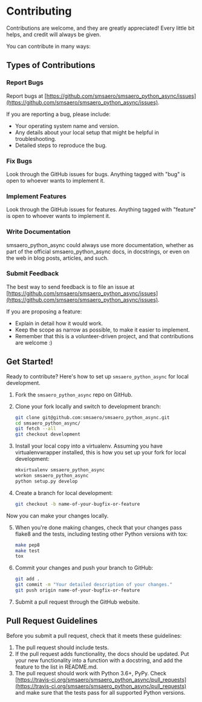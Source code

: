 # Contributing

Contributions are welcome, and they are greatly appreciated! Every little bit helps, and credit will always be given.

You can contribute in many ways:

## Types of Contributions

### Report Bugs

Report bugs at [https://github.com/smsaero/smsaero_python_async/issues](https://github.com/smsaero/smsaero_python_async/issues).

If you are reporting a bug, please include:

- Your operating system name and version.
- Any details about your local setup that might be helpful in troubleshooting.
- Detailed steps to reproduce the bug.

### Fix Bugs

Look through the GitHub issues for bugs. Anything tagged with "bug" is open to whoever wants to implement it.

### Implement Features

Look through the GitHub issues for features. Anything tagged with "feature" is open to whoever wants to implement it.

### Write Documentation

smsaero_python_async could always use more documentation, whether as part of the official smsaero_python_async docs, in docstrings, or even on the web in blog posts, articles, and such.

### Submit Feedback

The best way to send feedback is to file an issue at [https://github.com/smsaero/smsaero_python_async/issues](https://github.com/smsaero/smsaero_python_async/issues).

If you are proposing a feature:

- Explain in detail how it would work.
- Keep the scope as narrow as possible, to make it easier to implement.
- Remember that this is a volunteer-driven project, and that contributions are welcome :)

## Get Started!

Ready to contribute? Here's how to set up `smsaero_python_async` for local development.

1. Fork the `smsaero_python_async` repo on GitHub.
2. Clone your fork locally and switch to development branch:

    ```bash
    git clone git@github.com:smsaero/smsaero_python_async.git
    cd smsaero_python_async/
    git fetch --all
    git checkout development
    ```

3. Install your local copy into a virtualenv. Assuming you have virtualenvwrapper installed, this is how you set up your fork for local development:

    ```bash
    mkvirtualenv smsaero_python_async
    workon smsaero_python_async
    python setup.py develop
    ```

4. Create a branch for local development:

    ```bash
    git checkout -b name-of-your-bugfix-or-feature
    ```

Now you can make your changes locally.

5. When you're done making changes, check that your changes pass flake8 and the tests, including testing other Python versions with tox:

    ```bash
    make pep8
    make test
    tox
    ```

5. Commit your changes and push your branch to GitHub:

    ```bash
    git add .
    git commit -m "Your detailed description of your changes."
    git push origin name-of-your-bugfix-or-feature
    ```

6. Submit a pull request through the GitHub website.


## Pull Request Guidelines

Before you submit a pull request, check that it meets these guidelines:

1. The pull request should include tests.
2. If the pull request adds functionality, the docs should be updated. Put your new functionality into a function with a docstring, and add the feature to the list in README.md.
3. The pull request should work with Python 3.6+, PyPy. Check [https://travis-ci.org/smsaero/smsaero_python_async/pull_requests](https://travis-ci.org/smsaero/smsaero_python_async/pull_requests) and make sure that the tests pass for all supported Python versions.
